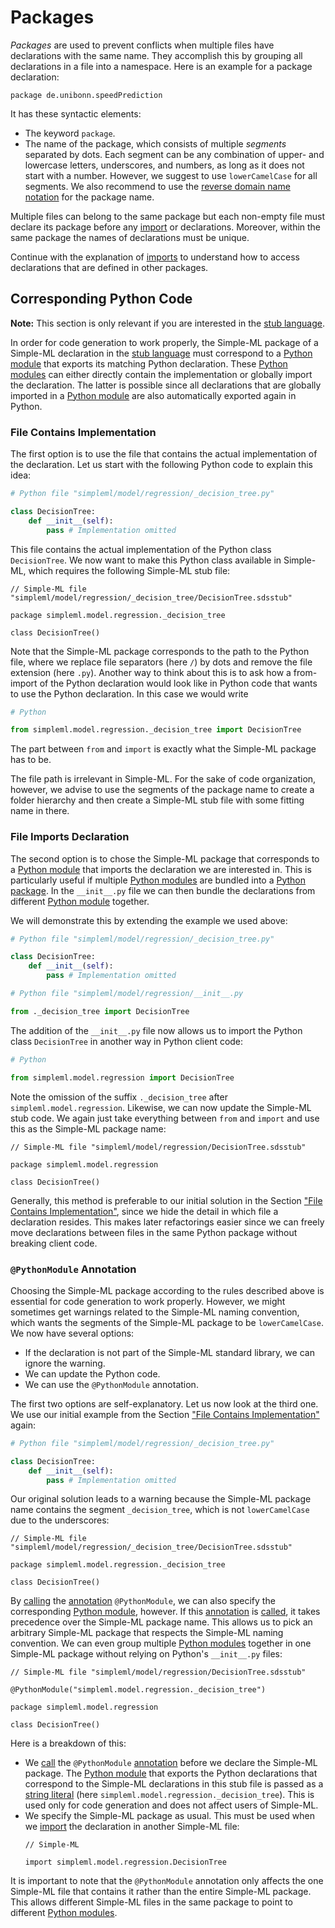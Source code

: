 # Packages

_Packages_ are used to prevent conflicts when multiple files have declarations with the same name. They accomplish this by grouping all declarations in a file into a namespace. Here is an example for a package declaration:

```
package de.unibonn.speedPrediction
```

It has these syntactic elements:
* The keyword `package`.
* The name of the package, which consists of multiple _segments_ separated by dots. Each segment can be any combination of upper- and lowercase letters, underscores, and numbers, as long as it does not start with a number. However, we suggest to use `lowerCamelCase` for all segments. We also recommend to use the [reverse domain name notation](https://en.wikipedia.org/wiki/Reverse_domain_name_notation) for the package name.

Multiple files can belong to the same package but each non-empty file must declare its package before any [import][imports] or declarations. Moreover, within the same package the names of declarations must be unique.

Continue with the explanation of [imports][imports] to understand how to access declarations that are defined in other packages.

## Corresponding Python Code

**Note:** This section is only relevant if you are interested in the [stub language][stub-language].

In order for code generation to work properly, the Simple-ML package of a Simple-ML declaration in the [stub language][stub-language] must correspond to a [Python module][python-modules] that exports its matching Python declaration. These [Python modules][python-modules] can either directly contain the implementation or globally import the declaration. The latter is possible since all declarations that are globally imported in a [Python module][python-modules] are also automatically exported again in Python.

### File Contains Implementation

The first option is to use the file that contains the actual implementation of the declaration. Let us start with the following Python code to explain this idea:

```py
# Python file "simpleml/model/regression/_decision_tree.py"

class DecisionTree:
    def __init__(self):
        pass # Implementation omitted
```

This file contains the actual implementation of the Python class `DecisionTree`. We now want to make this Python class available in Simple-ML, which requires the following Simple-ML stub file:

```
// Simple-ML file "simpleml/model/regression/_decision_tree/DecisionTree.sdsstub"

package simpleml.model.regression._decision_tree

class DecisionTree()
```

Note that the Simple-ML package corresponds to the path to the Python file, where we replace file separators (here `/`) by dots and remove the file extension (here `.py`). Another way to think about this is to ask how a from-import of the Python declaration would look like in Python code that wants to use the Python declaration. In this case we would write

```py
# Python

from simpleml.model.regression._decision_tree import DecisionTree
```

The part between `from` and `import` is exactly what the Simple-ML package has to be.

The file path is irrelevant in Simple-ML. For the sake of code organization, however, we advise to use the segments of the package name to create a folder hierarchy and then create a Simple-ML stub file with some fitting name in there.

### File Imports Declaration

The second option is to chose the Simple-ML package that corresponds to a [Python module][python-modules] that imports the declaration we are interested in. This is particularly useful if multiple [Python modules][python-modules] are bundled into a [Python package][python-packages]. In the `__init__.py` file we can then bundle the declarations from different [Python module][python-modules] together.

We will demonstrate this by extending the example we used above:

```py
# Python file "simpleml/model/regression/_decision_tree.py"

class DecisionTree:
    def __init__(self):
        pass # Implementation omitted
```

```py
# Python file "simpleml/model/regression/__init__.py

from ._decision_tree import DecisionTree
```

The addition of the `__init__.py` file now allows us to import the Python class `DecisionTree` in another way in Python client code:

```py
# Python

from simpleml.model.regression import DecisionTree
```

Note the omission of the suffix `._decision_tree` after `simpleml.model.regression`. Likewise, we can now update the Simple-ML stub code. We again just take everything between `from` and `import` and use this as the Simple-ML package name:

```
// Simple-ML file "simpleml/model/regression/DecisionTree.sdsstub"

package simpleml.model.regression

class DecisionTree()
```

Generally, this method is preferable to our initial solution in the Section ["File Contains Implementation"](#file-contains-implementation), since we hide the detail in which file a declaration resides. This makes later refactorings easier since we can freely move declarations between files in the same Python package without breaking client code.

### `@PythonModule` Annotation

Choosing the Simple-ML package according to the rules described above is essential for code generation to work properly. However, we might sometimes get warnings related to the Simple-ML naming convention, which wants the segments of the Simple-ML package to be `lowerCamelCase`. We now have several options:
* If the declaration is not part of the Simple-ML standard library, we can ignore the warning.
* We can update the Python code.
* We can use the `@PythonModule` annotation.

The first two options are self-explanatory. Let us now look at the third one. We use our initial example from the Section ["File Contains Implementation"](#file-contains-implementation) again:

```py
# Python file "simpleml/model/regression/_decision_tree.py"

class DecisionTree:
    def __init__(self):
        pass # Implementation omitted
```

Our original solution leads to a warning because the Simple-ML package name contains the segment `_decision_tree`, which is not `lowerCamelCase` due to the underscores:

```
// Simple-ML file "simpleml/model/regression/_decision_tree/DecisionTree.sdsstub"

package simpleml.model.regression._decision_tree

class DecisionTree()
```

By [calling][annotation-calls] the [annotation][annotations] `@PythonModule`, we can also specify the corresponding [Python module][python-modules], however. If this [annotation][annotations] is [called][annotation-calls], it takes precedence over the Simple-ML package name. This allows us to pick an arbitrary Simple-ML package that respects the Simple-ML naming convention. We can even group multiple [Python modules][python-modules] together in one Simple-ML package without relying on Python's `__init__.py` files:

```
// Simple-ML file "simpleml/model/regression/DecisionTree.sdsstub"

@PythonModule("simpleml.model.regression._decision_tree")

package simpleml.model.regression

class DecisionTree()
```

Here is a breakdown of this:
* We [call][annotation-calls] the `@PythonModule` [annotation][annotations] before we declare the Simple-ML package. The [Python module][python-modules] that exports the Python declarations that correspond to the Simple-ML declarations in this stub file is passed as a [string literal][string-literals] (here `simpleml.model.regression._decision_tree`). This is used only for code generation and does not affect users of Simple-ML.
* We specify the Simple-ML package as usual. This must be used when we [import][imports] the declaration in another Simple-ML file:
    ```
    // Simple-ML

    import simpleml.model.regression.DecisionTree
    ```

It is important to note that the `@PythonModule` annotation only affects the one Simple-ML file that contains it rather than the entire Simple-ML package. This allows different Simple-ML files in the same package to point to different [Python modules][python-modules].

[stub-language]: ../stub-language/README.md
[annotations]: ../stub-language/annotations.md
[annotation-calls]: ../stub-language/annotations.md#calling-an-annotation
[imports]: ./imports.md
[classes]: ../stub-language/classes.md
[steps]: ../workflow-language/steps.md
[workflows]: ../workflow-language/workflows.md
[string-literals]: ../workflow-language/expressions.md#string-literals

[python-modules]: https://docs.python.org/3/tutorial/modules.html#modules
[python-packages]: https://docs.python.org/3/tutorial/modules.html#packages
